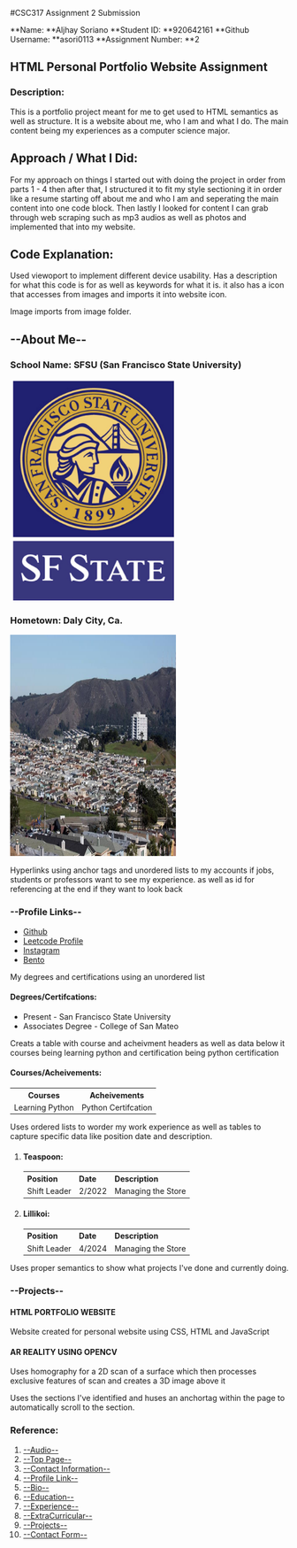 #CSC317 Assignment 2 Submission

**Name: **Aljhay Soriano
**Student ID: **920642161
**Github Username: **asori0113
**Assignment Number: **2

##  HTML Personal Portfolio Website Assignment

### Description:
This is a portfolio project meant for me to get used to HTML semantics as well as structure. It is a website about me, who I am and what I do. The main content being my experiences as a computer science major.



## Approach / What I Did:
For my approach on things I started out with doing the project in order from parts 1 - 4 then after that, I structured it to fit my style sectioning it in order like a resume starting off about me and who I am and seperating the main content into one code block. Then lastly I looked for content I can grab through web scraping such as mp3 audios as well as photos and implemented that into my website.



## Code Explanation:
Used viewoport to implement different device usability.
Has a description for what this code is for as well as keywords for what it is. 
it also has a icon that accesses from images and imports it into website icon.
<!--Head-->
<head>
    <meta charset="UTF-8">
    <meta name="viewport" content="width=device-width, initial-scale=1.0">
    <meta name="description" content="Personal portfolio of Aljhay Soriano">
    <meta name="keywords" content="portfolio, web developement"> 
    <title>Aljhay Soriano - Portfolio</title>
    <link rel="icon" type="image/icon" href="/images/icon.jpeg">
</head>


Image imports from image folder.
<!--About Me-->
<h2>--About Me--</h2>
    <h3>School Name: SFSU (San Francisco State University)</h3>
    <img src="images/SFSULogo.jpeg" alt="SFSU Logo" width="300" height="400">
    <h3>Hometown: Daly City, Ca.</h3>
    <img src="images/DalyCity.jpeg" alt="Hometown" width="300" height="400">


Hyperlinks using anchor tags and unordered lists to my accounts if jobs, students or professors want to see my experience. as well as id for referencing at the end if they want to look back
<!--Profile Links-->
<h3 id="profilelinks">--Profile Links--</h3>
    <nav>
        <ul>
            <li><a href="https://github.com/asori0113">Github</a></li>
            <li><a href="https://leetcode.com/u/aljhayjhassoriano/">Leetcode Profile</a></li>
            <li><a href="https://www.instagram.com/alj_sori/">Instagram</a></li>
            <li><a href="https://bento.me/aljhay">Bento</a></li>
        </ul>               
    </nav>   


My degrees and certifications using an unordered list
<!--Degrees/Certification with unordered list-->
<h4>Degrees/Certifcations:</h4>
<ul>
    <li>Present - San Francisco State University</li>
    <li>Associates Degree - College of San Mateo</li>
</ul>


Creats a table with course and acheivment headers as well as data below it courses being learning python and certification being python certification
<!--Courses/Acheivements with tables-->
<h4>Courses/Acheivements:</h4>
<table>
    <tr>
        <th>Courses</th>
        <th>Acheivements</th>
    </tr>
    <tr>
        <td>Learning Python</td>
        <td>Python Certifcation</td>
    </tr>
</table>


Uses ordered lists to worder my work experience as well as tables to capture specific data like position date and description.
<!--Experience-->
<ol>
    <li>
        <h4>Teaspoon:</h4>
        <table>
            <tr>
                <th>Position</th>
                <th>Date</th>
                <th>Description</th>
            </tr>
            <tr>
                <td>Shift Leader</td>
                <td>2/2022</td>
                <td>Managing the Store</td>
            </tr>
        </table>
    </li>
    <li>
        <h4>Lillikoi:</h4>
        <table>
            <tr>
                <th>Position</th>
                <th>Date</th>
                <th>Description</th>
            </tr>
            <tr>
                <td>Shift Leader</td>
                <td>4/2024</td>
                <td>Managing the Store</td>
            </tr>
        </table>
    </li>
</ol>


Uses proper semantics to show what projects I've done and currently doing.
<!--Project Section-->
<h3 id="projects">--Projects--</h3>
    <article>
        <h4>HTML PORTFOLIO WEBSITE</h4>
        <p>Website created for personal website using CSS, HTML and JavaScript</p>
    </article>
    <article>
        <h4>AR REALITY USING OPENCV</h4>
        <p>Uses homography for a 2D scan of a surface which then processes exclusive features of scan and creates a 3D image above it</p>
    </article>


Uses the sections I've identified and huses an anchortag within the page to automatically scroll to the section.
<!--References-->
<h3>Reference:</h3>
            <ol>
                <li><a href="#audio">--Audio--</a></li>
                <li><a href="#front">--Top Page--</a></li>
                <li><a href="#contactinformation">--Contact Information--</a></li>
                <li><a href="#profilelinks">--Profile Link--</a></li>
                <li><a href="#bio">--Bio--</a></li>
                <li><a href="#education">--Education--</a></li>
                <li><a href="#experience">--Experience--</a></li>
                <li><a href="#extracurricular">--ExtraCurricular--</a></li>
                <li><a href="#projects">--Projects--</a></li>
                <li><a href="#contact">--Contact Form--</a></li>
            </ol>

